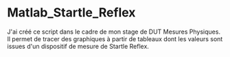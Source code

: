 # Matlab_Startle_Reflex
J'ai créé ce script dans le cadre de mon stage de DUT Mesures Physiques. Il permet de tracer des graphiques à partir de tableaux dont les valeurs sont issues d'un dispositif de mesure de Startle Reflex.
